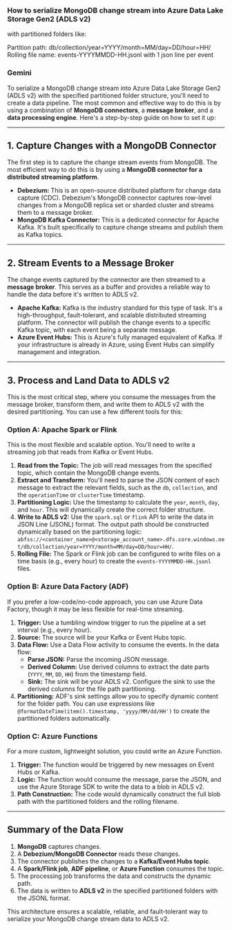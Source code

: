 ### How to serialize MongoDB change stream into Azure Data Lake Storage Gen2 (ADLS v2) 
with partitioned folders like:

Partition path: db/collection/year=YYYY/month=MM/day=DD/hour=HH/
Rolling file name: events-YYYYMMDD-HH.jsonl
with 1 json line per event

### Gemini

To serialize a MongoDB change stream into Azure Data Lake Storage Gen2 (ADLS v2) with the specified partitioned folder structure, you'll need to create a data pipeline. The most common and effective way to do this is by using a combination of **MongoDB connectors**, a **message broker**, and a **data processing engine**. Here's a step-by-step guide on how to set it up:

***

## 1. Capture Changes with a MongoDB Connector

The first step is to capture the change stream events from MongoDB. The most efficient way to do this is by using a **MongoDB connector for a distributed streaming platform**. 

* **Debezium:** This is an open-source distributed platform for change data capture (CDC). Debezium's MongoDB connector captures row-level changes from a MongoDB replica set or sharded cluster and streams them to a message broker.
* **MongoDB Kafka Connector:** This is a dedicated connector for Apache Kafka. It's built specifically to capture change streams and publish them as Kafka topics.

***

## 2. Stream Events to a Message Broker

The change events captured by the connector are then streamed to a **message broker**. This serves as a buffer and provides a reliable way to handle the data before it's written to ADLS v2.

* **Apache Kafka:** Kafka is the industry standard for this type of task. It's a high-throughput, fault-tolerant, and scalable distributed streaming platform. The connector will publish the change events to a specific Kafka topic, with each event being a separate message.
* **Azure Event Hubs:** This is Azure's fully managed equivalent of Kafka. If your infrastructure is already in Azure, using Event Hubs can simplify management and integration.

***

## 3. Process and Land Data to ADLS v2

This is the most critical step, where you consume the messages from the message broker, transform them, and write them to ADLS v2 with the desired partitioning. You can use a few different tools for this:

### Option A: Apache Spark or Flink

This is the most flexible and scalable option. You'll need to write a streaming job that reads from Kafka or Event Hubs.

1.  **Read from the Topic:** The job will read messages from the specified topic, which contain the MongoDB change events.
2.  **Extract and Transform:** You'll need to parse the JSON content of each message to extract the relevant fields, such as the `db`, `collection`, and the `operationTime` or `clusterTime` timestamp.
3.  **Partitioning Logic:** Use the timestamp to calculate the `year`, `month`, `day`, and `hour`. This will dynamically create the correct folder structure.
4.  **Write to ADLS v2:** Use the `spark.sql` or `flink` API to write the data in JSON Line (JSONL) format. The output path should be constructed dynamically based on the partitioning logic: `abfss://<container_name>@<storage_account_name>.dfs.core.windows.net/db/collection/year=YYYY/month=MM/day=DD/hour=HH/`.
5.  **Rolling File:** The Spark or Flink job can be configured to write files on a time basis (e.g., every hour) to create the `events-YYYYMMDD-HH.jsonl` files.

### Option B: Azure Data Factory (ADF)

If you prefer a low-code/no-code approach, you can use Azure Data Factory, though it may be less flexible for real-time streaming.

1.  **Trigger:** Use a tumbling window trigger to run the pipeline at a set interval (e.g., every hour).
2.  **Source:** The source will be your Kafka or Event Hubs topic.
3.  **Data Flow:** Use a Data Flow activity to consume the events. In the data flow:
    * **Parse JSON:** Parse the incoming JSON message.
    * **Derived Column:** Use derived columns to extract the date parts (`YYYY`, `MM`, `DD`, `HH`) from the timestamp field.
    * **Sink:** The sink will be your ADLS v2. Configure the sink to use the derived columns for the file path partitioning.
4.  **Partitioning:** ADF's sink settings allow you to specify dynamic content for the folder path. You can use expressions like `@formatDateTime(item().timestamp, 'yyyy/MM/dd/HH')` to create the partitioned folders automatically.

### Option C: Azure Functions

For a more custom, lightweight solution, you could write an Azure Function.

1.  **Trigger:** The function would be triggered by new messages on Event Hubs or Kafka.
2.  **Logic:** The function would consume the message, parse the JSON, and use the Azure Storage SDK to write the data to a blob in ADLS v2.
3.  **Path Construction:** The code would dynamically construct the full blob path with the partitioned folders and the rolling filename. 

***

## Summary of the Data Flow

1.  **MongoDB** captures changes.
2.  A **Debezium/MongoDB Connector** reads these changes.
3.  The connector publishes the changes to a **Kafka/Event Hubs topic**.
4.  A **Spark/Flink job**, **ADF pipeline**, or **Azure Function** consumes the topic.
5.  The processing job transforms the data and constructs the dynamic path.
6.  The data is written to **ADLS v2** in the specified partitioned folders with the JSONL format.

This architecture ensures a scalable, reliable, and fault-tolerant way to serialize your MongoDB change stream data to ADLS v2.
